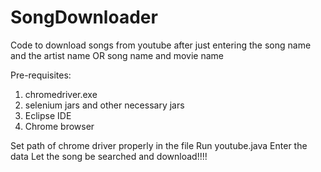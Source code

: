 # SongDownloader
Code to download songs from youtube after just entering the song name and the artist name OR song name and movie name

Pre-requisites:
1. chromedriver.exe
2. selenium jars and other necessary jars
3. Eclipse IDE
4. Chrome browser

Set path of chrome driver properly in the file
Run youtube.java
Enter the data 
Let the song be searched and download!!!!
